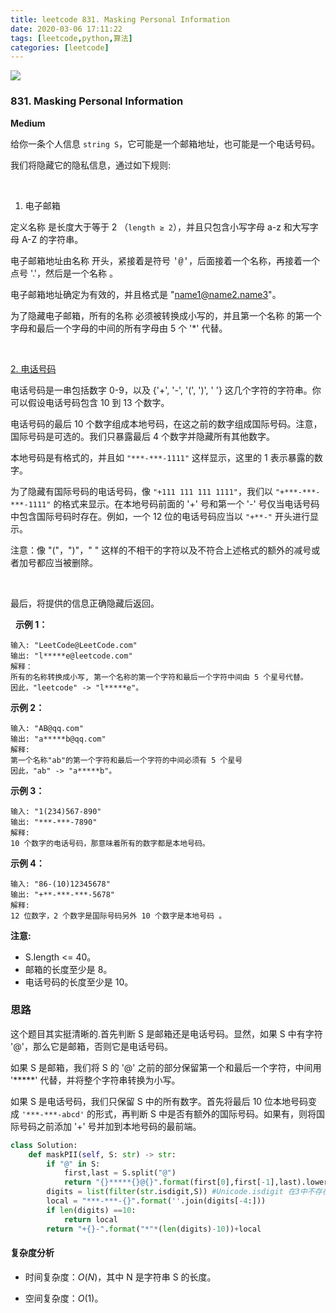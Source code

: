```yaml
---
title: leetcode 831. Masking Personal Information
date: 2020-03-06 17:11:22
tags: [leetcode,python,算法]
categories: [leetcode]
---
```



<img src="http://lishengyu.xyz/pubgm/2020-02-26 133606(24).jpg" >

### 831. Masking Personal Information

**Medium**

给你一条个人信息 `string S`，它可能是一个邮箱地址，也可能是一个电话号码。

我们将隐藏它的隐私信息，通过如下规则:

 

1. 电子邮箱

定义名称 是长度大于等于 2 （`length ≥ 2`），并且只包含小写字母 a-z 和大写字母 A-Z 的字符串。

电子邮箱地址由名称  开头，紧接着是符号 <font face="Menlo, Monaco, Consolas, Courier New, monospace">'@'</font>，后面接着一个名称，再接着一个点号 '.'，然后是一个名称 <name>。

电子邮箱地址确定为有效的，并且格式是 "name1@name2.name3"。

为了隐藏电子邮箱，所有的名称 <name> 必须被转换成小写的，并且第一个名称 <name> 的第一个字母和最后一个字母的中间的所有字母由 5 个 '*' 代替。

 

<u>2. 电话号码</u>

电话号码是一串包括数字 0-9，以及 {'+', '-', '(', ')', ' '} 这几个字符的字符串。你可以假设电话号码包含 10 到 13 个数字。

电话号码的最后 10 个数字组成本地号码，在这之前的数字组成国际号码。注意，国际号码是可选的。我们只暴露最后 4 个数字并隐藏所有其他数字。

本地号码是有格式的，并且如 `"***-***-1111"` 这样显示，这里的 1 表示暴露的数字。

为了隐藏有国际号码的电话号码，像 `"+111 111 111 1111"`，我们以 `"+***-***-***-1111"` 的格式来显示。在本地号码前面的 '+' 号和第一个 '-' 号仅当电话号码中包含国际号码时存在。例如，一个 12 位的电话号码应当以 `"+**-"` 开头进行显示。

注意：像 "("，")"，" " 这样的不相干的字符以及不符合上述格式的额外的减号或者加号都应当被删除。

 

最后，将提供的信息正确隐藏后返回。

 
**示例 1：**

```
输入: "LeetCode@LeetCode.com"
输出: "l*****e@leetcode.com"
解释： 
所有的名称转换成小写, 第一个名称的第一个字符和最后一个字符中间由 5 个星号代替。
因此，"leetcode" -> "l*****e"。
```

**示例 2：**

```
输入: "AB@qq.com"
输出: "a*****b@qq.com"
解释: 
第一个名称"ab"的第一个字符和最后一个字符的中间必须有 5 个星号
因此，"ab" -> "a*****b"。
```

**示例 3：**

```
输入: "1(234)567-890"
输出: "***-***-7890"
解释: 
10 个数字的电话号码，那意味着所有的数字都是本地号码。
```

**示例 4：**

```
输入: "86-(10)12345678"
输出: "+**-***-***-5678"
解释: 
12 位数字，2 个数字是国际号码另外 10 个数字是本地号码 。

```


**注意:**

- S.length <= 40。
- 邮箱的长度至少是 8。
- 电话号码的长度至少是 10。

### 思路

这个题目其实挺清晰的.首先判断 S 是邮箱还是电话号码。显然，如果 S 中有字符 '@'，那么它是邮箱，否则它是电话号码。

如果 S 是邮箱，我们将 S 的 '@' 之前的部分保留第一个和最后一个字符，中间用 '*****' 代替，并将整个字符串转换为小写。

如果 S 是电话号码，我们只保留 S 中的所有数字。首先将最后 10 位本地号码变成 `'***-***-abcd'` 的形式，再判断 S 中是否有额外的国际号码。如果有，则将国际号码之前添加 '+' 号并加到本地号码的最前端。



```python
class Solution:
    def maskPII(self, S: str) -> str:
        if "@" in S:
            first,last = S.split("@")
            return "{}*****{}@{}".format(first[0],first[-1],last).lower()
        digits = list(filter(str.isdigit,S)) #Unicode.isdigit 在3中不存在，与2不同，filter之后是生成器list一下
        local = "***-***-{}".format(''.join(digits[-4:]))
        if len(digits) ==10:
            return local
        return "+{}-".format("*"*(len(digits)-10))+local
```

#### 复杂度分析

- 时间复杂度：$O(N)$，其中 N 是字符串 S 的长度。

- 空间复杂度：$O(1)$。